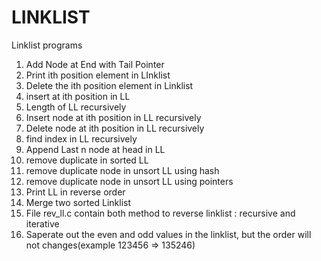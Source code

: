 # LINKLIST
Linklist programs
1) Add Node at End with Tail Pointer
2) Print ith position element in LInklist
3) Delete the ith position element in Linklist
4) insert at ith position in LL
5) Length of LL recursively
6) Insert node at ith position in LL recursively
7) Delete node at ith position in LL recursively
8) find index in LL recursively
9) Append Last n node at head in LL
10) remove duplicate in sorted LL
11) remove duplicate node in unsort LL using hash
12) remove duplicate node in unsort LL using pointers
13) Print LL in reverse order
14) Merge two sorted Linklist
15) File rev_ll.c contain both method to reverse linklist : recursive and iterative
16) Saperate out the even and odd values in the linklist, but the order will not changes(example 123456 => 135246) 
